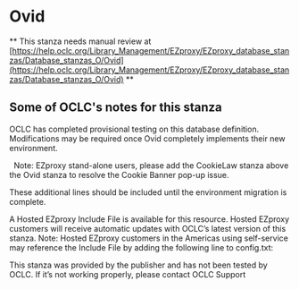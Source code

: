 # Ovid
** This stanza needs manual review at [https://help.oclc.org/Library_Management/EZproxy/EZproxy_database_stanzas/Database_stanzas_O/Ovid](https://help.oclc.org/Library_Management/EZproxy/EZproxy_database_stanzas/Database_stanzas_O/Ovid) **

## Some of OCLC's notes for this stanza

OCLC has completed provisional testing on this database definition. Modifications may be required once Ovid completely implements their new environment.

&nbsp; Note:&nbsp;EZproxy stand-alone users, please add the CookieLaw stanza above the Ovid stanza to resolve the Cookie Banner pop-up issue.

These additional lines should be included until the environment migration is complete.

A Hosted EZproxy Include File is available for this resource. Hosted EZproxy customers will receive automatic updates with OCLC&rsquo;s latest version of this stanza. Note: Hosted EZproxy customers in the Americas using self-service may reference the Include File by adding the following line to config.txt:

This stanza was provided by the publisher and has not been tested by OCLC. If it&rsquo;s not working properly, please contact OCLC Support

&nbsp;
